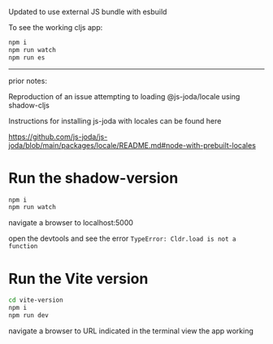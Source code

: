 Updated to use external JS bundle with esbuild

To see the working cljs app:

```bash
npm i
npm run watch
npm run es
```

--------
prior notes:

Reproduction of an issue attempting to loading @js-joda/locale using shadow-cljs

Instructions for installing js-joda with locales can be found here

https://github.com/js-joda/js-joda/blob/main/packages/locale/README.md#node-with-prebuilt-locales

# Run the shadow-version

```bash
npm i
npm run watch
```

navigate a browser to localhost:5000

open the devtools and see the error `TypeError: Cldr.load is not a function`

# Run the Vite version

```bash
cd vite-version
npm i
npm run dev
```

navigate a browser to URL indicated in the terminal
view the app working
